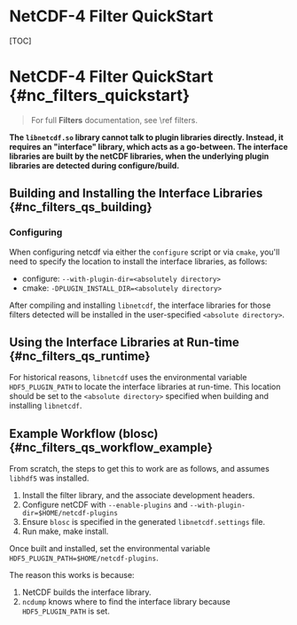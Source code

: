 NetCDF-4 Filter QuickStart
==============================

[TOC]



NetCDF-4 Filter QuickStart {#nc_filters_quickstart}
==============================

> For full **Filters** documentation, see \ref filters.

**The `libnetcdf.so` library cannot talk to plugin libraries directly. Instead, it requires an "interface" library, which acts as a go-between.  The interface libraries are built by the netCDF libraries, when the underlying plugin libraries are detected during configure/build.**

Building and Installing the Interface Libraries {#nc_filters_qs_building}
----------------------------------

### Configuring 

When configuring netcdf via either the `configure` script or via `cmake`, you'll need to specify the location to install the interface libraries, as follows:

* configure: `--with-plugin-dir=<absolutely directory>`
* cmake: `-DPLUGIN_INSTALL_DIR=<absolutely directory>`

After compiling and installing `libnetcdf`, the interface libraries for those filters detected will be installed in the user-specified `<absolute directory>`.

Using the Interface Libraries at Run-time {#nc_filters_qs_runtime}
---------------------------------

For historical reasons, `libnetcdf` uses the environmental variable `HDF5_PLUGIN_PATH` to locate the interface libraries at run-time. This location should be set to the `<absolute directory>` specified when building and installing `libnetcdf`.


Example Workflow (blosc) {#nc_filters_qs_workflow_example}
--------------------------------------------------

From scratch, the steps to get this to work are as follows, and assumes `libhdf5` was installed.

1. Install the filter library, and the associate development headers.
2. Configure netCDF with `--enable-plugins` and `--with-plugin-dir=$HOME/netcdf-plugins`
3. Ensure `blosc` is specified in the generated `libnetcdf.settings` file.  
4. Run make, make install.

Once built and installed, set the environmental variable `HDF5_PLUGIN_PATH=$HOME/netcdf-plugins`.  

The reason this works is because:

1. NetCDF builds the interface library.
2. `ncdump` knows where to find the interface library because `HDF5_PLUGIN_PATH` is set.  

